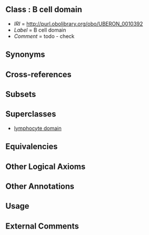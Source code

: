 
## Class : B cell domain

 * *IRI* = http://purl.obolibrary.org/obo/UBERON_0010392
 * *Label* = B cell domain
 * *Comment* = todo - check

## Synonyms


## Cross-references


## Subsets


## Superclasses

 * [lymphocyte domain](../../UBERON/94/UBERON_0010394.md)

## Equivalencies


## Other Logical Axioms


## Other Annotations


## Usage


## External Comments

